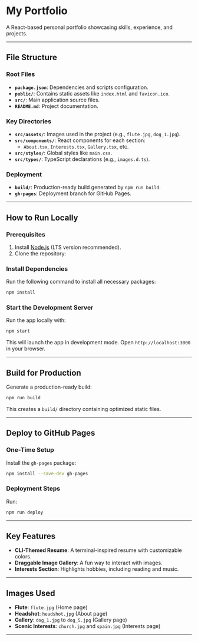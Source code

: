 
# My Portfolio

A React-based personal portfolio showcasing skills, experience, and projects. 

---

## File Structure

### Root Files
- **`package.json`**: Dependencies and scripts configuration.
- **`public/`**: Contains static assets like `index.html` and `favicon.ico`.
- **`src/`**: Main application source files.
- **`README.md`**: Project documentation.

### Key Directories
- **`src/assets/`**: Images used in the project (e.g., `flute.jpg`, `dog_1.jpg`).
- **`src/components/`**: React components for each section:
  - `About.tsx`, `Interests.tsx`, `Gallery.tsx`, etc.
- **`src/styles/`**: Global styles like `main.css`.
- **`src/types/`**: TypeScript declarations (e.g., `images.d.ts`).

### Deployment
- **`build/`**: Production-ready build generated by `npm run build`.
- **`gh-pages`**: Deployment branch for GitHub Pages.

---

## How to Run Locally

### Prerequisites
1. Install [Node.js](https://nodejs.org/) (LTS version recommended).
2. Clone the repository:

### Install Dependencies
Run the following command to install all necessary packages:
```bash
npm install
```

### Start the Development Server
Run the app locally with:
```bash
npm start
```
This will launch the app in development mode. Open `http://localhost:3000` in your browser.

---

## Build for Production
Generate a production-ready build:
```bash
npm run build
```
This creates a `build/` directory containing optimized static files.

---

## Deploy to GitHub Pages
### One-Time Setup
   Install the `gh-pages` package:
   ```bash
   npm install --save-dev gh-pages
   ```

### Deployment Steps
   Run:
   ```bash
   npm run deploy
   ```

---

## Key Features
- **CLI-Themed Resume**: A terminal-inspired resume with customizable colors.
- **Draggable Image Gallery**: A fun way to interact with images.
- **Interests Section**: Highlights hobbies, including reading and music.

---

## Images Used
- **Flute**: `flute.jpg` (Home page)
- **Headshot**: `headshot.jpg` (About page)
- **Gallery**: `dog_1.jpg` to `dog_5.jpg` (Gallery page)
- **Scenic Interests**: `church.jpg` and `spain.jpg` (Interests page)

---